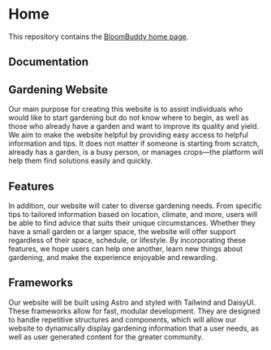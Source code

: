 # Home

This repository contains the [BloomBuddy home page](https://cscd488group3-BloomBuddy.netlify.app/).

## Documentation



## Gardening Website

Our main purpose for creating this website is to assist individuals who would like
to start gardening but do not know where to begin, as well as those who already have a
garden and want to improve its quality and yield. We aim to make the website helpful by
providing easy access to helpful information and tips. It does not matter if someone is
starting from scratch, already has a garden, is a busy person, or manages crops—the
platform will help them find solutions easily and quickly.

## Features

In addition, our website will cater to diverse gardening needs. From specific tips
to tailored information based on location, climate, and more, users will be able to find
advice that suits their unique circumstances. Whether they have a small garden or a
larger space, the website will offer support regardless of their space, schedule, or
lifestyle. By incorporating these features, we hope users can help one another, learn
new things about gardening, and make the experience enjoyable and rewarding.

## Frameworks

Our website will be built using Astro and styled with Tailwind and DaisyUI. These frameworks allow for
fast, modular development. They are designed to handle repetitive structures and components, which will
allow our website to dynamically display gardening information that a user needs, as well as 
user generated content for the greater community.